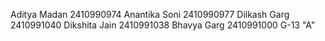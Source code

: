 Aditya Madan   2410990974
Anantika Soni  2410990977
Dilkash Garg   2410991040
Dikshita Jain  2410991038
Bhavya Garg    2410991000
G-13 "A"
